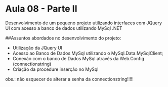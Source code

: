 Aula 08 - Parte II
========

Desenvolvimento de um pequeno projeto utilizando interfaces com JQuery UI com acesso a banco de dados utilizando MySql .NET

##Assuntos abordados no desenvolvimento do projeto:

- Utilização da JQuery UI
- Acesso ao Banco de Dados MySql utilizando o MySql.Data.MySqlClient;
- Conexão com o banco de Dados MySql através da Web.Config (connectionstring)
- Criação da procedure inserção no MySql


obs.: não esquecer de alterar a senha da connectionstring!!!!!

